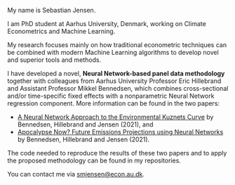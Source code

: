  My name is Sebastian Jensen.
 
 I am PhD student at Aarhus University, Denmark, working on Climate Econometrics and Machine Learning. 
 
 My research focuses mainly on how traditional econometric techniques can be combined with modern Machine Learning algorithms to develop novel and superior tools and methods.

 I have developed a novel, **Neural Network-based panel data methodology** together with colleagues from Aarhus University Professor Eric Hillebrand and Assistant Professor Mikkel Bennedsen, which combines cross-sectional and/or time-specific fixed effects with a nonparametric Neural Network regression component. More information can be found in the two papers:
 * [A Neural Network Approach to the Environmental Kuznets Curve]() by Bennedsen, Hillebrand and Jensen (2021), and
 * [Apocalypse Now? Future Emissions Projections using Neural Networks]() by Bennedsen, Hillebrand and Jensen (2021).

The code needed to reproduce the results of these two papers and to apply the proposed methodology can be found in my repositories.
 
 You can contact me via smjensen@econ.au.dk.

<!---
Sebastian-Jensen/Sebastian-Jensen is a ✨ special ✨ repository because its `README.md` (this file) appears on your GitHub profile.
You can click the Preview link to take a look at your changes.
--->
